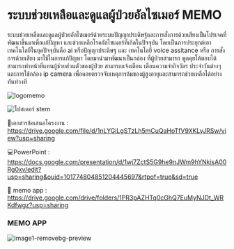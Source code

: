 # ระบบช่วยเหลือและดูแลผู้ป่วยอัลไซเมอร์ MEMO
ระบบช่วยเหลือและดูแลผู้ป่วยอัลไซเมอร์ด้วยระบบปัญญาประดิษฐ์และการสั่งการด้วยเสียงเป็นโปรเจคที่พัฒนาขึ้นมาเพื่อแก้ปัญหา และช่วยเหลือโรคอัลไซเมอร์ที่เกิดในปัจจุบัน 
โดยเป็นการประยุกต์เอาเทคโนโลยีในยุคปัจจุบันคือ ai หรือปัญญาประดิษฐ และ เทคโนโลยี voice assitance หรือ การสั่งการด้วยเสียง 
มาใช้ในการแก้ปัญหา โดยมานำมาพัฒนาเป็นกล่อง ที่ผู้ป่วยสามารถ พูดคุยโต้ตอบได้ สามารถทำหน้าที่แทนผู้ช่วยส่วนตัวของผู้ป่วย สามารถแจ้งเตือน 
เตือนความจำกิจวัตร ประจำวันต่างๆ และการใช้กล้อง ip camera  เพื่อคอยตรวจจับเหตุการล้มของผู้สูงอายุและสามารถช่วยเหลือได้อย่างทันท่วงที


![logomemo](https://user-images.githubusercontent.com/68066923/140950391-c6456125-1296-44d3-b7e3-77c480bcf64a.png)

![โปสเตอร์ stem](https://user-images.githubusercontent.com/68066923/140950096-e3e6a9f0-50d2-459c-af87-4707abc87019.jpg)

📄เอกสารข้อเสนอโครงงาน : https://drive.google.com/file/d/1nLYGiLgSTzLh5mCuQaHoTfV9XKLyJRSw/view?usp=sharing 

💻PowerPoint : https://docs.google.com/presentation/d/1wj7ZctS5G9he9nJWm9hYNkisA00Rg0xv/edit?usp=sharing&ouid=101774804851204445697&rtpof=true&sd=true

📱 memo app : https://drive.google.com/drive/folders/1PR3pAZHTq0cGhQ7EuMyNJDt_WRKdfwgz?usp=sharing

###  MEMO APP

![image1-removebg-preview](https://user-images.githubusercontent.com/68066923/140950517-b88faea8-78c5-4121-9351-27bf4b608f5c.png)





